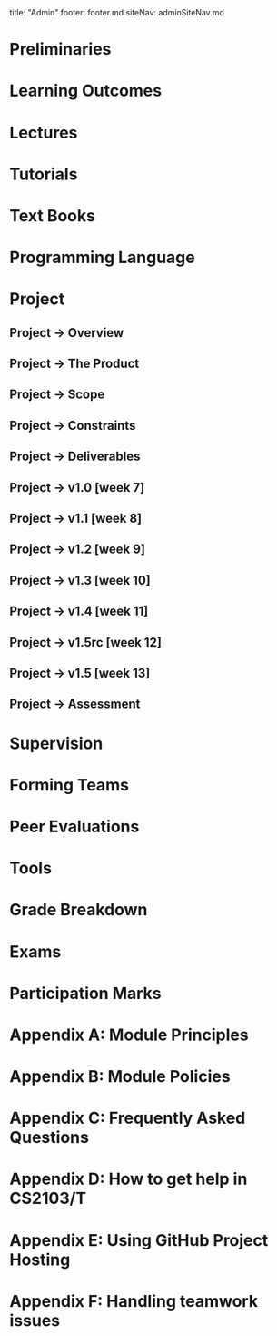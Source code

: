 <frontmatter>
title: "Admin"
footer: footer.md
siteNav: adminSiteNav.md
</frontmatter>

<link rel="stylesheet" href="../css/main.css">
<link rel="stylesheet" href="../css/admin.css">

<div class="website-content">

<include src="../common/header.md" />


<div id="admin-preliminaries-anchor"></div>

# Preliminaries
<div id="admin-preliminaries">
  <include src="preliminaries.md" />
</div>


<div id="admin-learning-outcomes-anchor"></div>

# Learning Outcomes
<div id="admin-learning-outcomes">
  <include src="learningOutcomes.md" />
</div>



<div id="admin-lectures-anchor"></div>

# Lectures
<div id="admin-lectures">
  <include src="lectures.md" />
</div>

<div id="admin-tutorials-anchor"></div>

# Tutorials
<div id="admin-tutorials">
  <include src="tutorials.md" />
</div>

<div id="admin-textBooks-anchor"></div>

# Text Books
<div id="admin-textBooks">
  <include src="textbooks.md" />
</div>


<div id="admin-programmingLanguages-anchor"></div>

# Programming Language
<div id="admin-programmingLanguages">
  <include src="programming-languages.md" />
</div>

# Project

<div id="admin-project-anchor"></div>

## Project → Overview
<div id="admin-project">
<include src="project.md" />
</div>

<div id="admin-project-product-anchor"></div>

## Project → The Product
<div id="admin-project-product">
<include src="project-product.md" />
</div>

<div id="admin-project-scope-anchor"></div>

## Project → Scope
<div id="admin-project-scope">
<include src="project-scope.md" />
</div>

<div id="admin-project-constraints-anchor"></div>

## Project → Constraints
<div id="admin-project-constraints">
<include src="project-constraints.md" />
</div>

<div id="admin-project-deliverables-anchor"></div>

## Project → Deliverables
<div id="admin-project-deliverables">
<include src="project-deliverables.md" />
</div>

<div id="admin-project-v10-anchor"></div>

## Project → v1.0 [week 7]
<div id="admin-project-v10">
<include src="project-v10.md" />
</div>

<div id="admin-project-v11-anchor"></div>

## Project → v1.1 [week 8]
<div id="admin-project-v11">
<include src="project-v11.md" />
</div>

<div id="admin-project-v12-anchor"></div>

## Project → v1.2 [week 9]
<div id="admin-project-v12">
<include src="project-v12.md" />
</div>

<div id="admin-project-v13-anchor"></div>

## Project → v1.3 [week 10]
<div id="admin-project-v13">
<include src="project-v13.md" />
</div>

<div id="admin-project-v14-anchor"></div>

## Project → v1.4 [week 11]
<div id="admin-project-v14">
<include src="project-v14.md" />
</div>

<div id="admin-project-v15rc-anchor"></div>

## Project → v1.5rc [week 12]
<div id="admin-project-v15rc">
<include src="project-v15rc.md" />
</div>

<div id="admin-project-v15-anchor"></div>

## Project → v1.5 [week 13]
<div id="admin-project-v15">
<include src="project-v15.md" />
</div>

<div id="admin-project-assessment-anchor"></div>

## Project → Assessment
<div id="admin-project-assessment">
<include src="project-assessment.md" />
</div>

<div id="admin-project-supervision-anchor"></div>

# Supervision
<div id="admin-project-supervision">
<include src="supervision.md" />
</div>

<div id="admin-teams-anchor"></div>

# Forming Teams
<div id="admin-teams">
<include src="teams.md" />
</div>

<div id="admin-peerEvaluations-anchor"></div>

# Peer Evaluations
<div id="admin-peerEvaluations">
<include src="peer-evaluations.md" />
</div>

<div id="admin-tools-anchor"></div>

# Tools
<div id="admin-tools">
<include src="tools.md" />
</div>

<div id="admin-gradeBreakdown-anchor"></div>

# Grade Breakdown
<div id="admin-gradeBreakdown">
<include src="gradeBreakdown.md#body" /></div>

<div id="admin-exams-anchor"></div>

# Exams
<div id="admin-exams">
<include src="exams.md" /></div>

<div id="admin-participation-anchor"></div>

# Participation Marks
<div id="admin-participation">
<include src="participation.md" /></div>

<div id="admin-appendixA-principles-anchor"></div>

# Appendix A: Module Principles
<div id="admin-appendixA-principles">
<include src="appendixA-principles.md" /></div>

<div id="admin-appendixB-policies-anchor"></div>

# Appendix B: Module Policies
<div id="admin-appendixB-policies">
<include src="appendixB-policies.md" /></div>

<div id="admin-appendixC-faq-anchor"></div>

# Appendix C: Frequently Asked Questions
<div id="admin-appendixC-faq">
<include src="appendixC-faq.md" /></div>

<div id="admin-appendixD-help-anchor"></div>

# Appendix D: How to get help in CS2103/T
<div id="admin-appendixD-help">
<include src="appendixD-help.md" /></div>


<div id="admin-appendixE-github-anchor"></div>

# Appendix E: Using GitHub Project Hosting
<div id="admin-appendixE-github">
<include src="appendixE-gitHub.md" /></div>


<div id="admin-appendixF-teamworkIssues-anchor"></div>

# Appendix F: Handling teamwork issues
<div id="admin-appendixF-teamworkIssues">
<include src="appendixF-teamworkIssues.md" /></div>

</div>
